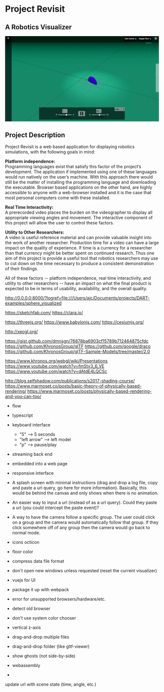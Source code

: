 # Project Revisit  
## A Robotics Visualizer  
![Screen capture of Revisit](/assets/images/readme.png)
## Project Description  
Project Revisit is a web based application for displaying robotics simulations, with the following goals in mind:  

**Platform independence:**  
Programming languages exist that satisfy this factor of the project’s development. The application if implemented using one of these languages would run natively on the user’s machine. With this approach there would still be the matter of installing the programming language and downloading the executable. Browser based applications on the other hand, are highly accessible to anyone with a web-browser installed and it is the case that most personal computers come with these installed.  

**Real Time Interactivity:**  
A prerecorded video places the burden on the videographer to display all appropriate viewing angles and movement. The interactive component of this project will allow the user to control these factors.  

**Utility to Other Researchers:**  
A video is useful reference material and can provide valuable insight into the work of another researcher. Production time for a video can have a large impact on the quality of experience. If time is a currency for a researcher than that currency might be better spent on continued research. Thus one aim of this project is provide a useful tool that robotics researchers may use to cut down on the time necessary to produce a consistent demonstration of their findings.  

All of these factors -- platform independence, real time interactivity, and utility to other researchers -- have an impact on what the final product is expected to be in terms of usability, availability, and the overall quality.

http://0.0.0.0:8000/?logref=file:///Users/ajc/Documents/projects/DART-examples/sphere_visualized

https://sketchfab.com/
https://clara.io/

https://threejs.org/
https://www.babylonjs.com/
https://cesiumjs.org/

http://xeogl.org/

https://gist.github.com/dmnsgn/76878ba6903cf15789b712464875cfdc
https://github.com/KhronosGroup/glTF
https://github.com/google/draco
https://github.com/KhronosGroup/glTF-Sample-Models/tree/master/2.0

https://www.khronos.org/webgl/wiki/Presentations
https://www.youtube.com/watch?v=fmStv3_6_VE
https://www.youtube.com/watch?v=dAtdE4LQCSc

http://blog.selfshadow.com/publications/s2017-shading-course/
https://www.marmoset.co/posts/basic-theory-of-physically-based-rendering/
https://www.marmoset.co/posts/physically-based-rendering-and-you-can-too/






- flow
- typescript
- keyboard interface
    + "5" --> 5 seconds
    + "left arrow" --> left model
    + "p" --> pause/play

- streaming back end
- embedded into a web page
- responsive interface
- A splash screen with minimal instructions (drag and drop a log file, copy and paste a url query, go here for more information). Basically, this would be behind the canvas and only shows when there is no animation.
- An easier way to input a url (instead of as a url query). Could they paste a url (you could intercept the paste event)?
- A way to have the camera follow a specific group. The user could click on a group and the camera would automatically follow that group. If they click somewhere off of any group then the camera would go back to normal mode.

- icons octicon

- floor color

- compress data file format

- don't open new windows unless requested (reset the current visualizer)

- vuejs for UI

- package it up with webpack

- error for unsupported browsers/hardware/etc.
- detect old browser

- don't use system color chooser

- vertical z-axis

- drag-and-drop multiple files
- drag-and-drop folder (like gltf-viewer)
- show ghosts (not side-by-side)

- webassembly
- 

update url with scene state (time, angle, etc.)
